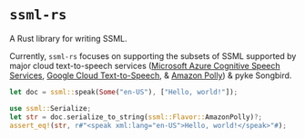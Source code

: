 # `ssml-rs`
A Rust library for writing SSML.

Currently, `ssml-rs` focuses on supporting the subsets of SSML supported by major cloud text-to-speech services ([Microsoft Azure Cognitive Speech Services](https://learn.microsoft.com/en-us/azure/ai-services/speech-service/speech-synthesis-markup-structure), [Google Cloud Text-to-Speech](https://cloud.google.com/text-to-speech/docs/ssml), & [Amazon Polly](https://docs.aws.amazon.com/polly/latest/dg/supportedtags.html)) & pyke Songbird.

```rs
let doc = ssml::speak(Some("en-US"), ["Hello, world!"]);

use ssml::Serialize;
let str = doc.serialize_to_string(ssml::Flavor::AmazonPolly)?;
assert_eq!(str, r#"<speak xml:lang="en-US">Hello, world!</speak>"#);
```
